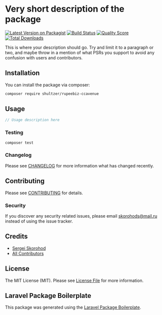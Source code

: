 # Very short description of the package

[![Latest Version on Packagist](https://img.shields.io/packagist/v/shultzer/rupeebiz-ccavenue.svg?style=flat-square)](https://packagist.org/packages/shultzer/rupeebiz-ccavenue)
[![Build Status](https://img.shields.io/travis/shultzer/rupeebiz-ccavenue/master.svg?style=flat-square)](https://travis-ci.org/shultzer/rupeebiz-ccavenue)
[![Quality Score](https://img.shields.io/scrutinizer/g/shultzer/rupeebiz-ccavenue.svg?style=flat-square)](https://scrutinizer-ci.com/g/shultzer/rupeebiz-ccavenue)
[![Total Downloads](https://img.shields.io/packagist/dt/shultzer/rupeebiz-ccavenue.svg?style=flat-square)](https://packagist.org/packages/shultzer/rupeebiz-ccavenue)

This is where your description should go. Try and limit it to a paragraph or two, and maybe throw in a mention of what PSRs you support to avoid any confusion with users and contributors.

## Installation

You can install the package via composer:

```bash
composer require shultzer/rupeebiz-ccavenue
```

## Usage

``` php
// Usage description here
```

### Testing

``` bash
composer test
```

### Changelog

Please see [CHANGELOG](CHANGELOG.md) for more information what has changed recently.

## Contributing

Please see [CONTRIBUTING](CONTRIBUTING.md) for details.

### Security

If you discover any security related issues, please email skorohods@mail.ru instead of using the issue tracker.

## Credits

- [Sergei Skorohod](https://github.com/shultzer)
- [All Contributors](../../contributors)

## License

The MIT License (MIT). Please see [License File](LICENSE.md) for more information.

## Laravel Package Boilerplate

This package was generated using the [Laravel Package Boilerplate](https://laravelpackageboilerplate.com).